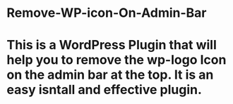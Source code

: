 # Remove-WP-icon-On-Admin-Bar
# This is a WordPress Plugin that will help you to remove the wp-logo Icon on the admin bar at the top. It is an easy isntall and effective plugin. 
